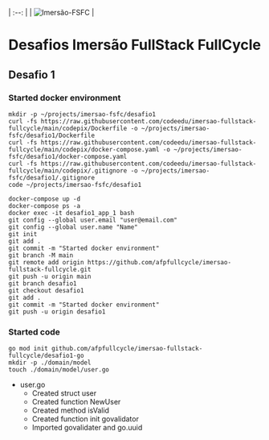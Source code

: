 | :--: |
| ![Imersão-FSFC](https://events-fullcycle.s3.amazonaws.com/events-fullcycle/static/site/img/grupo_4417.png) |

# Desafios Imersão FullStack FullCycle

## Desafio 1

### Started docker environment

```shell
mkdir -p ~/projects/imersao-fsfc/desafio1
curl -fs https://raw.githubusercontent.com/codeedu/imersao-fullstack-fullcycle/main/codepix/Dockerfile -o ~/projects/imersao-fsfc/desafio1/Dockerfile
curl -fs https://raw.githubusercontent.com/codeedu/imersao-fullstack-fullcycle/main/codepix/docker-compose.yaml -o ~/projects/imersao-fsfc/desafio1/docker-compose.yaml
curl -fs https://raw.githubusercontent.com/codeedu/imersao-fullstack-fullcycle/main/codepix/.gitignore -o ~/projects/imersao-fsfc/desafio1/.gitignore
code ~/projects/imersao-fsfc/desafio1
```

```terminal
docker-compose up -d
docker-compose ps -a
docker exec -it desafio1_app_1 bash
git config --global user.email "user@email.com"
git config --global user.name "Name"
git init
git add .
git commit -m "Started docker environment"
git branch -M main
git remote add origin https://github.com/afpfullcycle/imersao-fullstack-fullcycle.git
git push -u origin main
git branch desafio1
git checkout desafio1
git add .
git commit -m "Started docker environment"
git push -u origin desafio1
```

### Started code

```terminal
go mod init github.com/afpfullcycle/imersao-fullstack-fullcycle/desafio1-go
mkdir -p ./domain/model
touch ./domain/model/user.go
```

- user.go
    - Created struct user
    - Created function NewUser
    - Created method isValid
    - Created function init govalidator
    - Imported govalidater and go.uuid
